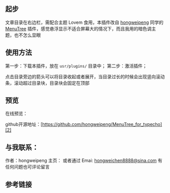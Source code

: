 ## 起步

文章目录在右边栏，需配合主题 Lovem 食用，本插件改自 [hongweipeng](https://www.hongweipeng.com) 同学的 [MenuTree](https://github.com/hongweipeng/MenuTree_for_typecho) 插件，感觉悬浮显示不适合屏幕大的情况下，而且我用的暗色调主题，也不怎么显眼

## 使用方法

第一步：下载本插件，放在 `usr/plugins/` 目录中；
第二步：激活插件；

点击目录旁边的箭头可以将目录收起或者展开，当目录过长的时候会出现竖向滚动条，滚动超过目录块，目录块会固定在顶部

## 预览

在线预览： []()

github开源地址：[https://github.com/hongweipeng/MenuTree_for_typecho][2]

## 与我联系：

作者：hongweipeng
主页：
或者通过 Emai: hongweichen8888@sina.com
有任何问题也可评论留言

## 参考链接